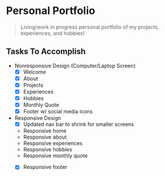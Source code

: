 # Personal Portfolio
> Living/work in progress personal portfolio of my projects, experiences, and hobbies!

## Tasks To Accomplish
* Nonresponsive Design (Computer/Laptop Screen)
    - [X] Welcome
    - [X] About
    - [X] Projects
    - [X] Experiences
    - [X] Hobbies
    - [X] Monthly Quote
    - [X] Footer w/ social media icons
* Responsive Design
    - [X] Updated nav bar to shrink for smaller screens
    * Responsive home
    * Responsive about
    * Responsive experiences
    * Responsive hobbies
    * Responsive monthly quote
    - [X] Responsive footer
    


